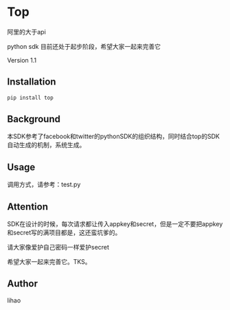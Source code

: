 # Top

阿里的大于api

python sdk 目前还处于起步阶段，希望大家一起来完善它

Version 1.1

## Installation

```bash
pip install top
```

## Background

本SDK参考了facebook和twitter的pythonSDK的组织结构，同时结合top的SDK自动生成的机制，系统生成。

## Usage

调用方式，请参考：test.py

## Attention

SDK在设计的时候，每次请求都让传入appkey和secret，但是一定不要把appkey和secret写的满项目都是，这还蛮坑爹的。

请大家像爱护自己密码一样爱护secret

希望大家一起来完善它。TKS。

## Author

lihao
